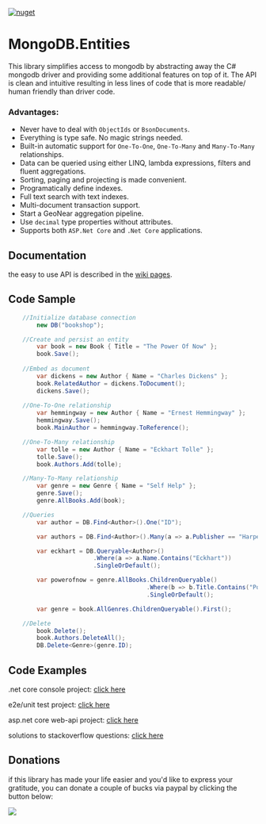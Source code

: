 [![nuget](https://buildstats.info/nuget/MongoDB.Entities)](https://www.nuget.org/packages/MongoDB.Entities)
# MongoDB.Entities
This library simplifies access to mongodb by abstracting away the C# mongodb driver and providing some additional features on top of it. The API is clean and intuitive resulting in less lines of code that is more readable/ human friendly than driver code.



### Advantages:
- Never have to deal with `ObjectIds` or `BsonDocuments`. 
- Everything is type safe. No magic strings needed.
- Built-in automatic support for `One-To-One`, `One-To-Many` and `Many-To-Many` relationships.
- Data can be queried using either LINQ, lambda expressions, filters and fluent aggregations.
- Sorting, paging and projecting is made convenient.
- Programatically define indexes.
- Full text search with text indexes.
- Multi-document transaction support.
- Start a GeoNear aggregation pipeline.
- Use `decimal` type properties without attributes.
- Supports both `ASP.Net Core` and `.Net Core` applications.



## Documentation
the easy to use API is described in the [wiki pages](https://github.com/dj-nitehawk/MongoDB.Entities/wiki/1.-Getting-Started).



## Code Sample
```csharp
    //Initialize database connection
        new DB("bookshop");

    //Create and persist an entity
        var book = new Book { Title = "The Power Of Now" };
        book.Save();
 
    //Embed as document
        var dickens = new Author { Name = "Charles Dickens" };
        book.RelatedAuthor = dickens.ToDocument();
        dickens.Save();
    
    //One-To-One relationship
        var hemmingway = new Author { Name = "Ernest Hemmingway" };
        hemmingway.Save();
        book.MainAuthor = hemmingway.ToReference();

    //One-To-Many relationship
        var tolle = new Author { Name = "Eckhart Tolle" };
        tolle.Save();
        book.Authors.Add(tolle);

    //Many-To-Many relationship
        var genre = new Genre { Name = "Self Help" };
        genre.Save();
        genre.AllBooks.Add(book);

    //Queries
        var author = DB.Find<Author>().One("ID");

        var authors = DB.Find<Author>().Many(a => a.Publisher == "Harper Collins");

        var eckhart = DB.Queryable<Author>()
                        .Where(a => a.Name.Contains("Eckhart"))
                        .SingleOrDefault();

        var powerofnow = genre.AllBooks.ChildrenQueryable()
                                       .Where(b => b.Title.Contains("Power"))
                                       .SingleOrDefault();

        var genre = book.AllGenres.ChildrenQueryable().First();

    //Delete
        book.Delete();
        book.Authors.DeleteAll();
        DB.Delete<Genre>(genre.ID);
```



## Code Examples
.net core console project: [click here](https://github.com/dj-nitehawk/MongoDB.Entities/blob/master/Examples)

e2e/unit test project: [click here](https://github.com/dj-nitehawk/MongoDB.Entities/tree/master/Tests)

asp.net core web-api project: [click here](https://github.com/dj-nitehawk/KiwilinkCRM/tree/master/Kiwilink-API)

solutions to stackoverflow questions: [click here](https://stackoverflow.com/search?tab=newest&q=user%3a4368485%20%5bmongodb%5d)



## Donations
if this library has made your life easier and you'd like to express your gratitude, you can donate a couple of bucks via paypal by clicking the button below:

[![](https://www.paypalobjects.com/en_US/i/btn/btn_donate_LG.gif)](https://www.paypal.com/cgi-bin/webscr?cmd=_s-xclick&hosted_button_id=9LM2APQXVA9VE)